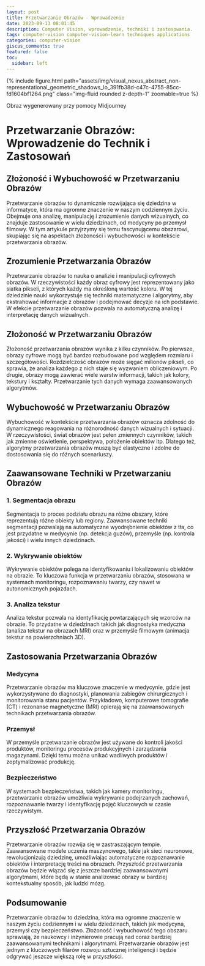 ```yaml
---
layout: post
title: Przetwarzanie Obrazów - Wprowadzenie
date: 2023-09-13 08:01:45
description: Computer Vision, wprowadzenie, techniki i zastosowania.
tags: computer-vision computer-vision-learn techniques applications 
categories: computer-vision
giscus_comments: true
featured: false
toc:
  sidebar: left
---
```


{% include figure.html path="assets/img/visual_nexus_abstract_non-representational_geometric_shadows_lo_391fb38d-c47c-4755-85cc-fd1604bf1264.png" class="img-fluid rounded z-depth-1" zoomable=true %}
<div class="caption">
    Obraz wygenerowany przy pomocy Midjourney
</div>

# Przetwarzanie Obrazów: Wprowadzenie do Technik i Zastosowań

## Złożoność i Wybuchowość w Przetwarzaniu Obrazów

Przetwarzanie obrazów to dynamicznie rozwijająca się dziedzina w informatyce, która ma ogromne znaczenie w naszym codziennym życiu. Obejmuje ona analizę, manipulację i zrozumienie danych wizualnych, co znajduje zastosowanie w wielu dziedzinach, od medycyny po przemysł filmowy. W tym artykule przyjrzymy się temu fascynującemu obszarowi, skupiając się na aspektach złożoności i wybuchowości w kontekście przetwarzania obrazów.

## Zrozumienie Przetwarzania Obrazów

Przetwarzanie obrazów to nauka o analizie i manipulacji cyfrowych obrazów. W rzeczywistości każdy obraz cyfrowy jest reprezentowany jako siatka pikseli, z których każdy ma określoną wartość koloru. W tej dziedzinie nauki wykorzystuje się techniki matematyczne i algorytmy, aby ekstrahować informacje z obrazów i podejmować decyzje na ich podstawie. W efekcie przetwarzanie obrazów pozwala na automatyczną analizę i interpretację danych wizualnych.

## Złożoność w Przetwarzaniu Obrazów

Złożoność przetwarzania obrazów wynika z kilku czynników. Po pierwsze, obrazy cyfrowe mogą być bardzo rozbudowane pod względem rozmiaru i szczegółowości. Rozdzielczość obrazów może sięgać milionów pikseli, co sprawia, że analiza każdego z nich staje się wyzwaniem obliczeniowym. Po drugie, obrazy mogą zawierać wiele warstw informacji, takich jak kolory, tekstury i kształty. Przetwarzanie tych danych wymaga zaawansowanych algorytmów.

## Wybuchowość w Przetwarzaniu Obrazów

Wybuchowość w kontekście przetwarzania obrazów oznacza zdolność do dynamicznego reagowania na różnorodność danych wizualnych i sytuacji. W rzeczywistości, świat obrazów jest pełen zmiennych czynników, takich jak zmienne oświetlenie, perspektywa, położenie obiektów itp. Dlatego też, algorytmy przetwarzania obrazów muszą być elastyczne i zdolne do dostosowania się do różnych scenariuszy.

## Zaawansowane Techniki w Przetwarzaniu Obrazów

### 1. Segmentacja obrazu

Segmentacja to proces podziału obrazu na różne obszary, które reprezentują różne obiekty lub regiony. Zaawansowane techniki segmentacji pozwalają na automatyczne wyodrębnienie obiektów z tła, co jest przydatne w medycynie (np. detekcja guzów), przemyśle (np. kontrola jakości) i wielu innych dziedzinach.

### 2. Wykrywanie obiektów

Wykrywanie obiektów polega na identyfikowaniu i lokalizowaniu obiektów na obrazie. To kluczowa funkcja w przetwarzaniu obrazów, stosowana w systemach monitoringu, rozpoznawaniu twarzy, czy nawet w autonomicznych pojazdach.

### 3. Analiza tekstur

Analiza tekstur pozwala na identyfikację powtarzających się wzorców na obrazie. To przydatne w dziedzinach takich jak diagnostyka medyczna (analiza tekstur na obrazach MRI) oraz w przemyśle filmowym (animacja tekstur na powierzchniach 3D).

## Zastosowania Przetwarzania Obrazów

### Medycyna

Przetwarzanie obrazów ma kluczowe znaczenie w medycynie, gdzie jest wykorzystywane do diagnostyki, planowania zabiegów chirurgicznych i monitorowania stanu pacjentów. Przykładowo, komputerowe tomografie (CT) i rezonanse magnetyczne (MRI) opierają się na zaawansowanych technikach przetwarzania obrazów.

### Przemysł

W przemyśle przetwarzanie obrazów jest używane do kontroli jakości produktów, monitoringu procesów produkcyjnych i zarządzania magazynami. Dzięki temu można unikać wadliwych produktów i zoptymalizować produkcję.

### Bezpieczeństwo

W systemach bezpieczeństwa, takich jak kamery monitoringu, przetwarzanie obrazów umożliwia wykrywanie podejrzanych zachowań, rozpoznawanie twarzy i identyfikację pojęć kluczowych w czasie rzeczywistym.

## Przyszłość Przetwarzania Obrazów

Przetwarzanie obrazów rozwija się w zastraszającym tempie. Zaawansowane modele uczenia maszynowego, takie jak sieci neuronowe, rewolucjonizują dziedzinę, umożliwiając automatyczne rozpoznawanie obiektów i interpretację treści na obrazach. Przyszłość przetwarzania obrazów będzie wiązać się z jeszcze bardziej zaawansowanymi algorytmami, które będą w stanie analizować obrazy w bardziej kontekstualny sposób, jak ludzki mózg.

## Podsumowanie

Przetwarzanie obrazów to dziedzina, która ma ogromne znaczenie w naszym życiu codziennym i w wielu dziedzinach, takich jak medycyna, przemysł czy bezpieczeństwo. Złożoność i wybuchowość tego obszaru sprawiają, że naukowcy i inżynierowie pracują nad coraz bardziej zaawansowanymi technikami i algorytmami. Przetwarzanie obrazów jest jednym z kluczowych filarów rozwoju sztucznej inteligencji i będzie odgrywać jeszcze większą rolę w przyszłości.